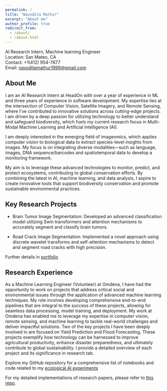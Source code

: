 ```yaml
---
permalink: /
title: "Navodita Mathur"
excerpt: "About me"
author_profile: true
redirect_from: 
  - /about/
  - /about.html
---
```


AI Research Intern, Machine learning Engineer<br/>
Location: San Mateo, CA<br/>
Contact: +1(412) 954-7877<br/>
Email: navoditamathur1998@gmail.com<br/>

About Me
------
I am an AI Research Intern at HeadOn with over a year of experience in ML and three years of experience in software development. My expertise lies at the intersection of Computer Vision, Satellite Imagery, and Remote Sensing, where I’ve contributed to innovative solutions across cutting-edge projects. I am driven by a deep passion for utilizing technology to better understand and safeguard biodiversity, which fuels my current research focus in Multi-Modal Machine Learning and Artificial Intelligence (AI).

I am deeply interested in the emerging field of imageomics, which applies computer vision to biological data to extract species-level insights from images. My focus is on integrating diverse modalities—such as language, images, DNA sequence/barcodes and spatiotemporal data to develop a monitoring framework.

My aim is to leverage these advanced technologies to monitor, predict, and protect ecosystems, contributing to global conservation efforts. By combining the latest in AI, machine learning, and data analysis, I aspire to create innovative tools that support biodiversity conservation and promote sustainable environmental practices.

Key Research Projects
------

- Brain Tumor Image Segmentation:
Developed an advanced classification model utilizing Swin transformers and attention mechanisms to accurately segment and classify brain tumors.

- Road Crack Image Segmentation:
Implemented a novel approach using discrete wavelet transforms and self-attention mechanisms to detect and segment road cracks with high precision.

Further details in [portfolio](https://navoditamathur.github.io/portfolio/)

Research Experience 
----

As a Machine Learning Engineer (Volunteer) at Omdena, I have had the opportunity to work on projects that address critical social and environmental issues through the application of advanced machine learning techniques. My role involves developing comprehensive end-to-end pipelines that are integral to the success of these projects, allowing for seamless data processing, model training, and deployment. My work at Omdena has enabled me to leverage my expertise in computer vision, remote sensing, and machine learning to tackle real-world challenges and deliver impactful solutions. Two of the key projects I have been deeply involved in are focused on Yield Prediction and Flood Forecasting. These projects exemplify how technology can be harnessed to improve agricultural productivity, enhance disaster preparedness, and ultimately contribute to global sustainability. I provide a detailed overview of each project and its significance in research tab.

Explore my GitHub repository for a comprehensive list of notebooks and code related to my [ecological AI experiments](https://github.com/Navoditamathur/EcologicalAI_Experiments)

For my detailed implementations of research papers, please refer to [this repo](https://github.com/Navoditamathur/research_papers_implementation).
